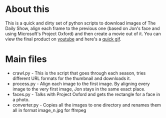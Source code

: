 # About this

This is	a quick	and dirty set of python	scripts	to download images of The Daily	Show, align each frame to the previous one (based on Jon's face and using Microsoft's Project Oxford) and then create a movie out of it. You can view the final product on [youtube](https://www.youtube.com/watch?v=EC0Xfv433n8&feature=youtu.be) and here's a [quick gif](http://gfycat.com/FirstRealBoa).

# Main files

* crawl.py - This is the script that goes through each season, tries different URL formats for the thumbnail and downloads it.
* process.py - Align each image to the first image. By aligning every image to the very first image, Jon stays in the same exact place.
* faces.py - Talks with Project Oxford and gets the rectangle for a face in a photo.
* converter.py - Copies all the images to one directory and renames them all in format image_n.jpg for ffmpeg
